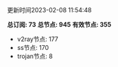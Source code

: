 更新时间2023-02-08 11:54:48

**总订阅: 73**
**总节点: 945**
**有效节点: 355**
- v2ray节点: 177
- ss节点: 170
- trojan节点: 8
